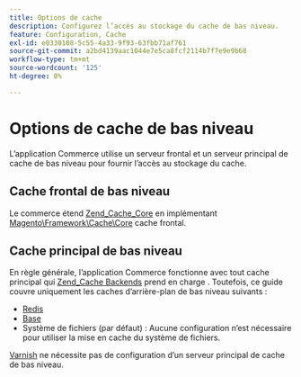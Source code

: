 ```yaml
---
title: Options de cache
description: Configurez l’accès au stockage du cache de bas niveau.
feature: Configuration, Cache
exl-id: e0330108-5c55-4a33-9f93-63fbb71af761
source-git-commit: a2bd4139aac1044e7e5ca8fcf2114b7f7e9e9b68
workflow-type: tm+mt
source-wordcount: '125'
ht-degree: 0%

---
```


# Options de cache de bas niveau

L’application Commerce utilise un serveur frontal et un serveur principal de cache de bas niveau pour fournir l’accès au stockage du cache.

## Cache frontal de bas niveau

Le commerce étend [Zend_Cache_Core](https://framework.zend.com/manual/1.12/en/zend.cache.frontends.html) en implémentant [Magento\Framework\Cache\Core](https://github.com/magento/magento2/blob/2.4/lib/internal/Magento/Framework/Cache/Core.php) cache frontal.

## Cache principal de bas niveau

En règle générale, l’application Commerce fonctionne avec tout cache principal qui [Zend_Cache Backends](https://framework.zend.com/manual/1.12/en/zend.cache.backends.html) prend en charge . Toutefois, ce guide couvre uniquement les caches d’arrière-plan de bas niveau suivants :

- [Redis](config-redis.md)
- [Base](https://developer.adobe.com/commerce/php/development/cache/partial/database-caching/)
- Système de fichiers (par défaut) : Aucune configuration n’est nécessaire pour utiliser la mise en cache du système de fichiers.

[Varnish](config-varnish.md) ne nécessite pas de configuration d’un serveur principal de cache de bas niveau.
